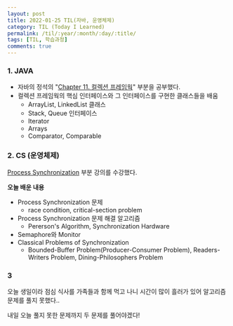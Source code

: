 ```yaml
---
layout: post
title: 2022-01-25 TIL(자바, 운영체제) 
category: TIL (Today I Learned)
permalink: /til/:year/:month/:day/:title/
tags: [TIL, 학습과정]
comments: true
---
```


### 1. JAVA
- 자바의 정석의 "[Chapter 11. 컬렉션 프레임웍](https://sulimchoi.github.io/til/2022/01/25/Collections_Framework_1/)" 부분을 공부했다.
- 컬렉션 프레임웍의 핵심 인터페이스와 그 인터페이스를 구현한 클래스들을 배움
  - ArrayList, LinkedList 클래스
  - Stack, Queue 인터페이스
  - Iterator
  - Arrays 
  - Comparator, Comparable




### 2. CS (운영체제)

[Process Synchronization](https://sulimchoi.github.io/til/2022/01/25/Process_Synchronization/) 부분 강의를 수강했다. 

**오늘 배운 내용**

- Process Synchronization 문제
  - race condition, critical-section problem
- Process Synchronization 문제 해결 알고리즘
  - Pererson's Algorithm, Synchronization Hardware
- Semaphore와 Monitor
- Classical Problems of Synchronization
  - Bounded-Buffer Problem(Producer-Consumer Problem), Readers-Writers Problem, Dining-Philosophers Problem




### 3

오늘 생일이라 점심 식사를 가족들과 함께 먹고 나니 시간이 많이 흘러가 있어 알고리즘 문제를 풀지 못했다..

내일 오늘 풀지 못한 문제까지 두 문제를 풀어야겠다!
